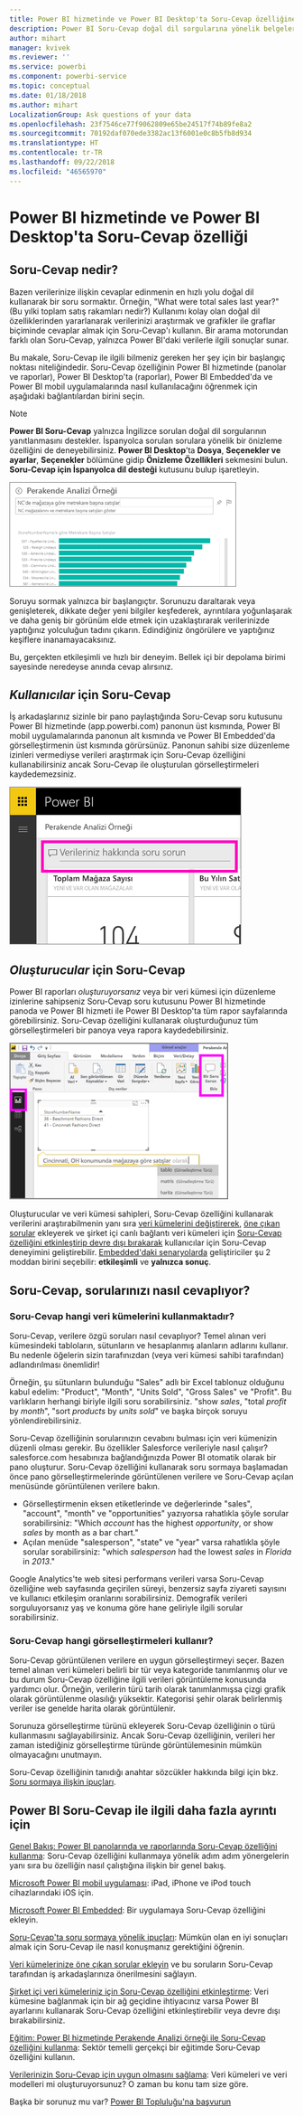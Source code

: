```yaml
---
title: Power BI hizmetinde ve Power BI Desktop'ta Soru-Cevap özelliğine genel bakış
description: Power BI Soru-Cevap doğal dil sorgularına yönelik belgelere genel bakış konusu.
author: mihart
manager: kvivek
ms.reviewer: ''
ms.service: powerbi
ms.component: powerbi-service
ms.topic: conceptual
ms.date: 01/18/2018
ms.author: mihart
LocalizationGroup: Ask questions of your data
ms.openlocfilehash: 23f7546ce77f9062809e65be24517f74b89fe8a2
ms.sourcegitcommit: 70192daf070ede3382ac13f6001e0c8b5fb8d934
ms.translationtype: HT
ms.contentlocale: tr-TR
ms.lasthandoff: 09/22/2018
ms.locfileid: "46565970"
---
```

# <a name="qa-in-power-bi-service-and-power-bi-desktop"></a>Power BI hizmetinde ve Power BI Desktop'ta Soru-Cevap özelliği
## <a name="what-is-qa"></a>Soru-Cevap nedir?
Bazen verilerinize ilişkin cevaplar edinmenin en hızlı yolu doğal dil kullanarak bir soru sormaktır. Örneğin, "What were total sales last year?" (Bu yılki toplam satış rakamları nedir?)  Kullanımı kolay olan doğal dil özelliklerinden yararlanarak verilerinizi araştırmak ve grafikler ile graflar biçiminde cevaplar almak için Soru-Cevap'ı kullanın. Bir arama motorundan farklı olan Soru-Cevap, yalnızca Power BI'daki verilerle ilgili sonuçlar sunar.

Bu makale, Soru-Cevap ile ilgili bilmeniz gereken her şey için bir başlangıç noktası niteliğindedir. Soru-Cevap özelliğinin Power BI hizmetinde (panolar ve raporlar), Power BI Desktop'ta (raporlar), Power BI Embedded'da ve Power BI mobil uygulamalarında nasıl kullanılacağını öğrenmek için aşağıdaki bağlantılardan birini seçin.  

> [!NOTE]
> **Power BI Soru-Cevap** yalnızca İngilizce sorulan doğal dil sorgularının yanıtlanmasını destekler. İspanyolca sorulan sorulara yönelik bir önizleme özelliğini de deneyebilirsiniz. **Power BI Desktop**’ta **Dosya**, **Seçenekler ve ayarlar**, **Seçenekler** bölümüne gidip **Önizleme Özellikleri** sekmesini bulun. **Soru-Cevap için İspanyolca dil desteği** kutusunu bulup işaretleyin.  
>
>

![](media/end-user-q-and-a/pbi_qa_boxsalessqft.png)

Soruyu sormak yalnızca bir başlangıçtır.  Sorunuzu daraltarak veya genişleterek, dikkate değer yeni bilgiler keşfederek, ayrıntılara yoğunlaşarak ve daha geniş bir görünüm elde etmek için uzaklaştırarak verilerinizde yaptığınız yolculuğun tadını çıkarın. Edindiğiniz öngörülere ve yaptığınız keşiflere inanamayacaksınız.

Bu, gerçekten etkileşimli ve hızlı bir deneyim. Bellek içi bir depolama birimi sayesinde neredeyse anında cevap alırsınız.

##  <a name="qa-for-consumers"></a>*Kullanıcılar* için Soru-Cevap
İş arkadaşlarınız sizinle bir pano paylaştığında Soru-Cevap soru kutusunu Power BI hizmetinde (app.powerbi.com) panonun üst kısmında, Power BI mobil uygulamalarında panonun alt kısmında ve Power BI Embedded'da görselleştirmenin üst kısmında görürsünüz. Panonun sahibi size düzenleme izinleri vermediyse verileri araştırmak için Soru-Cevap özelliğini kullanabilirsiniz ancak Soru-Cevap ile oluşturulan görselleştirmeleri kaydedemezsiniz.

![](media/end-user-q-and-a/powerbi-qna.png)

## <a name="qa-for-creators"></a>*Oluşturucular* için Soru-Cevap
Power BI raporları *oluşturuyorsanız* veya bir veri kümesi için düzenleme izinlerine sahipseniz Soru-Cevap soru kutusunu Power BI hizmetinde panoda ve Power BI hizmeti ile Power BI Desktop'ta tüm rapor sayfalarında görebilirsiniz. Soru-Cevap özelliğini kullanarak oluşturduğunuz tüm görselleştirmeleri bir panoya veya rapora kaydedebilirsiniz.

![](media/end-user-q-and-a/power-bi-desktop.png)

Oluşturucular ve veri kümesi sahipleri, Soru-Cevap özelliğini kullanarak verilerini araştırabilmenin yanı sıra [veri kümelerini değiştirerek](../service-prepare-data-for-q-and-a.md), [öne çıkan sorular](../service-q-and-a-create-featured-questions.md) ekleyerek ve şirket içi canlı bağlantı veri kümeleri için [Soru-Cevap özelliğini etkinleştirip devre dışı bırakarak](end-user-q-and-a-direct-query.md) kullanıcılar için Soru-Cevap deneyimini geliştirebilir. [Embedded'daki senaryolarda](../developer/qanda.md) geliştiriciler şu 2 moddan birini seçebilir: **etkileşimli** ve **yalnızca sonuç**.

## <a name="how-does-qa-know-how-to-answer-questions"></a>Soru-Cevap, sorularınızı nasıl cevaplıyor?
### <a name="which-datasets-does-qa-use"></a>Soru-Cevap hangi veri kümelerini kullanmaktadır?
Soru-Cevap, verilere özgü soruları nasıl cevaplıyor? Temel alınan veri kümesindeki tabloların, sütunların ve hesaplanmış alanların adlarını kullanır. Bu nedenle öğelerin sizin tarafınızdan (veya veri kümesi sahibi tarafından) adlandırılması önemlidir!

Örneğin, şu sütunların bulunduğu "Sales" adlı bir Excel tablonuz olduğunu kabul edelim: "Product", "Month", "Units Sold", "Gross Sales" ve "Profit". Bu varlıkların herhangi biriyle ilgili soru sorabilirsiniz.  "show *sales*, "total *profit* by *month*", "sort *products* by *units sold*" ve başka birçok soruyu yönlendirebilirsiniz.

Soru-Cevap özelliğinin sorularınızın cevabını bulması için veri kümenizin düzenli olması gerekir. Bu özellikler Salesforce verileriyle nasıl çalışır? salesforce.com hesabınıza bağlandığınızda Power BI otomatik olarak bir pano oluşturur.  Soru-Cevap özelliğini kullanarak soru sormaya başlamadan önce pano görselleştirmelerinde görüntülenen verilere ve Soru-Cevap açılan menüsünde görüntülenen verilere bakın.

* Görselleştirmenin eksen etiketlerinde ve değerlerinde "sales", "account", "month" ve "opportunities" yazıyorsa rahatlıkla şöyle sorular sorabilirsiniz: "Which *account* has the highest *opportunity*, or show *sales* by month as a bar chart."
* Açılan menüde "salesperson", "state" ve "year" varsa rahatlıkla şöyle sorular sorabilirsiniz: "which *salesperson* had the lowest *sales* in *Florida* in *2013*."

Google Analytics'te web sitesi performans verileri varsa Soru-Cevap özelliğine web sayfasında geçirilen süreyi, benzersiz sayfa ziyareti sayısını ve kullanıcı etkileşim oranlarını sorabilirsiniz. Demografik verileri sorguluyorsanız yaş ve konuma göre hane geliriyle ilgili sorular sorabilirsiniz.

### <a name="which-visualization-does-qa-use"></a>Soru-Cevap hangi görselleştirmeleri kullanır?
Soru-Cevap görüntülenen verilere en uygun görselleştirmeyi seçer. Bazen temel alınan veri kümeleri belirli bir tür veya kategoride tanımlanmış olur ve bu durum Soru-Cevap özelliğine ilgili verileri görüntüleme konusunda yardımcı olur. Örneğin, verilerin türü tarih olarak tanımlanmışsa çizgi grafik olarak görüntülenme olasılığı yüksektir. Kategorisi şehir olarak belirlenmiş veriler ise genelde harita olarak görüntülenir.

Sorunuza görselleştirme türünü ekleyerek Soru-Cevap özelliğinin o türü kullanmasını sağlayabilirsiniz. Ancak Soru-Cevap özelliğinin, verileri her zaman istediğiniz görselleştirme türünde görüntülemesinin mümkün olmayacağını unutmayın.

Soru-Cevap özelliğinin tanıdığı anahtar sözcükler hakkında bilgi için bkz. [Soru sormaya ilişkin ipuçları](end-user-q-and-a-tips.md).


## <a name="for-more-details-about-power-bi-qa"></a>Power BI Soru-Cevap ile ilgili daha fazla ayrıntı için
[Genel Bakış: Power BI panolarında ve raporlarında Soru-Cevap özelliğini kullanma](../power-bi-tutorial-q-and-a.md): Soru-Cevap özelliğini kullanmaya yönelik adım adım yönergelerin yanı sıra bu özelliğin nasıl çalıştığına ilişkin bir genel bakış.

[Microsoft Power BI mobil uygulaması](mobile/mobile-apps-ios-qna.md): iPad, iPhone ve iPod touch cihazlarındaki iOS için.

[Microsoft Power BI Embedded](../developer/qanda.md): Bir uygulamaya Soru-Cevap özelliğini ekleyin.

[Soru-Cevap'ta soru sormaya yönelik ipuçları](end-user-q-and-a-tips.md): Mümkün olan en iyi sonuçları almak için Soru-Cevap ile nasıl konuşmanız gerektiğini öğrenin.

[Veri kümelerinize öne çıkan sorular ekleyin](../service-q-and-a-create-featured-questions.md) ve bu soruların Soru-Cevap tarafından iş arkadaşlarınıza önerilmesini sağlayın.

[Şirket içi veri kümeleriniz için Soru-Cevap özelliğini etkinleştirme](end-user-q-and-a-direct-query.md): Veri kümesine bağlanmak için bir ağ geçidine ihtiyacınız varsa Power BI ayarlarını kullanarak Soru-Cevap özelliğini etkinleştirebilir veya devre dışı bırakabilirsiniz.

[Eğitim: Power BI hizmetinde Perakende Analizi örneği ile Soru-Cevap özelliğini kullanma](../power-bi-visualization-introduction-to-q-and-a.md): Sektör temelli gerçekçi bir eğitimde Soru-Cevap özelliğini kullanın.

[Verilerinizin Soru-Cevap için uygun olmasını sağlama](../service-prepare-data-for-q-and-a.md): Veri kümeleri ve veri modelleri mi oluşturuyorsunuz?  O zaman bu konu tam size göre.

Başka bir sorunuz mu var? [Power BI Topluluğu'na başvurun](http://community.powerbi.com/)
